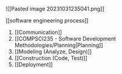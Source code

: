 ![[Pasted image 20231031235041.png]]

[[software engineering process]]
1. [[Communication]]
2. [[COMPSCI235 - Software Development Methodologies/Planning|Planning]]
3. [[Modeling (Analyze, Design)]]
4. [[Construction (Code, Test)]]
5. [[Deployment]]